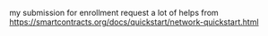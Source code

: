 my submission for enrollment request
a lot of helps from https://smartcontracts.org/docs/quickstart/network-quickstart.html
